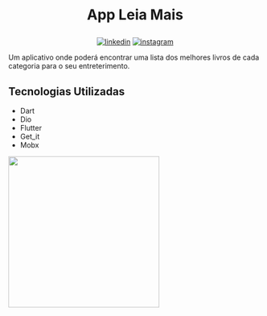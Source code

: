 # <p align="center"> App Leia Mais

<p align="center">
<a href="https://www.linkedin.com/in/saulo-nascimento-b6050b1b3/"><img src="https://img.icons8.com/android/24/000000/linkedin.png" alt="linkedin"></a>
<a href="https://www.instagram.com/smiqueias_/"><img src="https://img.icons8.com/android/24/000000/instagram.png" alt="instagram"></a>

</p>

Um aplicativo onde poderá encontrar uma lista dos melhores livros de cada categoria para o seu entreterimento.

## Tecnologias Utilizadas
- Dart
- Dio
- Flutter
- Get_it
- Mobx

<img src="https://media3.giphy.com/media/Gd6HwE3HeP60zf0O2h/giphy.gif" width="300" />

